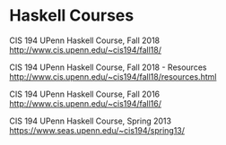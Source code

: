 # Haskell Courses

CIS 194 UPenn Haskell Course, Fall 2018
http://www.cis.upenn.edu/~cis194/fall18/

CIS 194 UPenn Haskell Course, Fall 2018 - Resources
http://www.cis.upenn.edu/~cis194/fall18/resources.html

CIS 194 UPenn Haskell Course, Fall 2016
http://www.cis.upenn.edu/~cis194/fall16/

CIS 194 UPenn Haskell Course, Spring 2013
https://www.seas.upenn.edu/~cis194/spring13/
